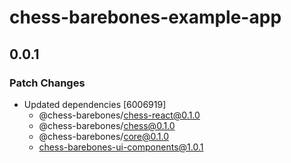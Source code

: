 # chess-barebones-example-app

## 0.0.1

### Patch Changes

- Updated dependencies [6006919]
  - @chess-barebones/chess-react@0.1.0
  - @chess-barebones/chess@0.1.0
  - @chess-barebones/core@0.1.0
  - chess-barebones-ui-components@1.0.1
